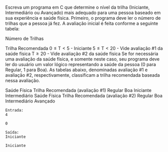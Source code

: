 Escreva um programa em C que determine o nível da trilha (Iniciante, Intermediário ou Avançado) mais adequado para uma pessoa baseado em sua experiência e saúde física. Primeiro, o programa deve ler o número de trilhas que a pessoa já fez. A avaliação inicial é feita conforme a seguinte tabela:

Número de Trilhas

Trilha Recomendada
0 ≤ T < 5 - Iniciante
5 ≤ T < 20 - Vide avaliação #1 da saúde física
T ≥ 20 - Vide avaliação #2 da saúde física
Se for necessária uma avaliação da saúde física, e somente neste caso, seu programa deve ler do usuário um valor lógico representando a saúde da pessoa (0 para Regular, 1 para Boa). As tabelas abaixo, denominadas avaliação #1 e avaliação #2, respectivamente, classificam a trilha recomendada baseada nessa avaliação.

Saúde Física   Trilha Recomendada (avaliação #1)
Regular        Boa
Iniciante      Intermediário
Saúde Física   Trilha Recomendada (avaliação #2)
Regular        Boa
Intermediário  Avançado

```
Entrada:
4

0
```

```
Saída:
Iniciante

Iniciante
```